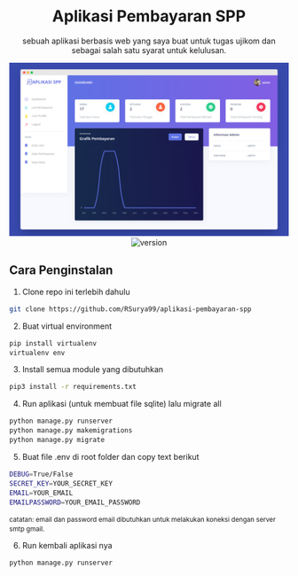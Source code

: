 <h1 align="center">Aplikasi Pembayaran SPP </h1>
<p align="center">sebuah aplikasi berbasis web yang saya buat untuk tugas ujikom dan sebagai salah satu syarat untuk kelulusan.</p>

<center>

![Tampilan antarmuka Aplikasi](/staticfiles/interface.png)
![version](https://img.shields.io/badge/version-1.0-blue.svg)

</center>

## Cara Penginstalan
1. Clone repo ini terlebih dahulu
```bash
git clone https://github.com/RSurya99/aplikasi-pembayaran-spp
```
2. Buat virtual environment
```bash
pip install virtualenv
virtualenv env
```
3. Install semua module yang dibutuhkan
```bash
pip3 install -r requirements.txt
```
4. Run aplikasi (untuk membuat file sqlite) lalu migrate all
```bash
python manage.py runserver
python manage.py makemigrations
python manage.py migrate
```
5. Buat file .env di root folder dan copy text berikut
```bash
DEBUG=True/False
SECRET_KEY=YOUR_SECRET_KEY
EMAIL=YOUR_EMAIL
EMAILPASSWORD=YOUR_EMAIL_PASSWORD
```
<small>catatan: email dan password email dibutuhkan untuk melakukan koneksi dengan server smtp gmail.</small>

6. Run kembali aplikasi nya
```bash
python manage.py runserver
```